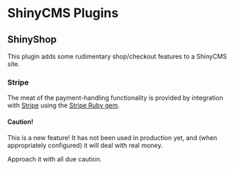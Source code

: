 # ShinyCMS Plugins

## ShinyShop

This plugin adds some rudimentary shop/checkout features to a ShinyCMS site.


### Stripe

The meat of the payment-handling functionality is provided by integration with [Stripe](https://docs.stripe.com/payments/quickstart?lang=ruby) using the [Stripe Ruby gem](https://github.com/stripe/stripe-ruby).


#### Caution!

This is a new feature! It has not been used in production yet, and (when appropriately configured) it will deal with real money.

Approach it with all due caution.
